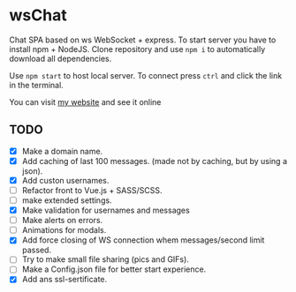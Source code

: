 # wsChat

Chat SPA based on ws WebSocket + express.
To start server you have to install npm + NodeJS. Clone repository and use `npm i` to automatically download all dependencies.

Use `npm start` to host local server. To connect press `ctrl` and click the link in the terminal.

You can visit [my website](http://chat.8hoursking.ru) and see it online

## TODO
- [x] Make a domain name.
- [x] Add caching of last 100 messages. (made not by caching, but by using a json).
- [x] Add custon usernames.
- [ ] Refactor front to Vue.js + SASS/SCSS.
- [ ] make extended settings.
- [x] Make validation for usernames and messages
- [ ] Make alerts on errors.
- [ ] Animations for modals.
- [x] Add force closing of WS connection whem messages/second limit passed.
- [ ] Try to make small file sharing (pics and GIFs).
- [ ] Make a Config.json file for better start experience.
- [x] Add ans ssl-sertificate.
